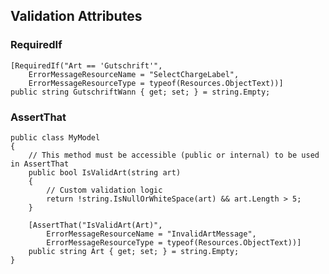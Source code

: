 ## Validation Attributes

### RequiredIf
``` C#.Net title="RequiredIf"
[RequiredIf("Art == 'Gutschrift'",
    ErrorMessageResourceName = "SelectChargeLabel",
    ErrorMessageResourceType = typeof(Resources.ObjectText))]  
public string GutschriftWann { get; set; } = string.Empty;
```

### AssertThat
``` C#.Net title="AssertThat"
public class MyModel
{
    // This method must be accessible (public or internal) to be used in AssertThat
    public bool IsValidArt(string art)
    {
        // Custom validation logic
        return !string.IsNullOrWhiteSpace(art) && art.Length > 5;
    }

    [AssertThat("IsValidArt(Art)", 
        ErrorMessageResourceName = "InvalidArtMessage", 
        ErrorMessageResourceType = typeof(Resources.ObjectText))]
    public string Art { get; set; } = string.Empty;
}
```
